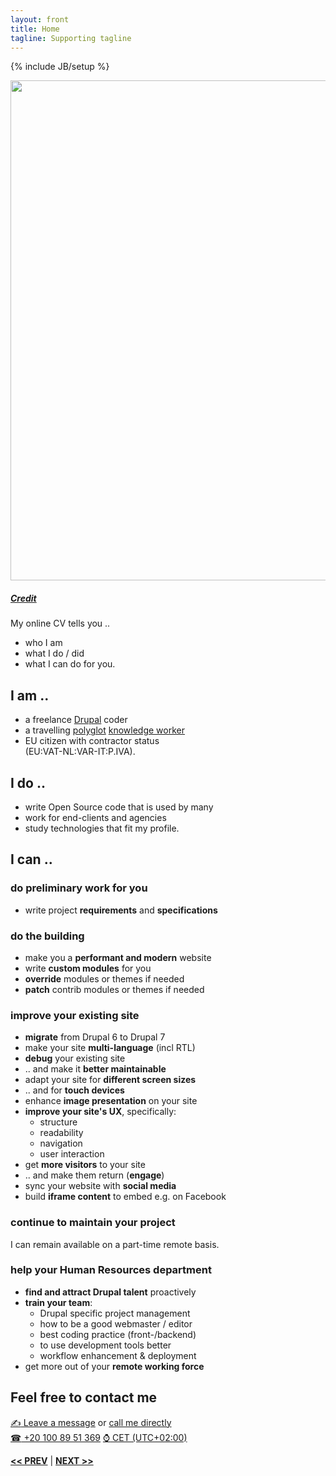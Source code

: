 ```yaml
---
layout: front
title: Home
tagline: Supporting tagline
---
```

{% include JB/setup %}

<a href="https://www.flickr.com/photos/desiitaly/2304874364" title="View photo on Flickr" target="_blank"><img src="https://farm3.staticflickr.com/2372/2304874364_b7ea60191e_o.jpg" style="width: 800px;"></a><br />
<h5><a href="https://www.flickr.com/people/desiitaly/" title="View user on Flickr" target="_blank">Credit</a></h5>

My online CV tells you ..

- who I am
- what I do / did
- what I can do for you.

## I am ..
- a freelance [Drupal](https://www.drupal.org/u/lolandese) coder
- a travelling [polyglot](http://dictionary.reference.com/browse/polyglot) [knowledge worker](https://en.wikipedia.org/wiki/Knowledge_worker)
- EU citizen with contractor status  
  (EU:VAT-NL:VAR-IT:P.IVA).

## I do ..
- write Open Source code that is used by many
- work for end-clients and agencies
- study technologies that fit my profile.

## I can ..

### do preliminary work for you

- write project **requirements** and **specifications**

### do the building

- make you a **performant and modern** website
- write **custom modules** for you
- **override** modules or themes if needed
- **patch** contrib modules or themes if needed

### improve your existing site
- **migrate** from Drupal 6 to Drupal 7
- make your site **multi-language** (incl RTL)
- **debug** your existing site
- .. and make it **better maintainable**
- adapt your site for **different screen sizes**
- .. and for **touch devices**
- enhance **image presentation** on your site
- **improve your site's UX**, specifically:
  - structure
  - readability
  - navigation
  - user interaction
- get **more visitors** to your site
- .. and make them return (**engage**)
- sync your website with **social media**
- build **iframe content** to embed e.g. on Facebook

### continue to maintain your project
I can remain available on a part-time remote basis.

### help your Human Resources department
- **find and attract Drupal talent** proactively
- **train your team**:
  - Drupal specific project management
  - how to be a good webmaster / editor
  - best coding practice (front-/backend)
  - to use development tools better
  - workflow enhancement & deployment
- get more out of your **remote working force**


## Feel free to contact me

<a href="http://www.mousewheel.net/contact" target="_blank" title="My contact form on mousewheel.net"><span class="signs">✍</span> Leave a message</a> or <a href="tel:+201008951369">call me directly<br />
<span class="signs">☎</span> +20 100 89 51 369</a> <a href="http://www.timeanddate.com/worldclock/italy/milan" target="_blank"><span class="signs">⌚</span> CET (UTC+02:00)</a>

<a href="/terms.html" title="My Terms"><b><< PREV</b></a> &#124; <a href="/data.html" title="Personal info"><b>NEXT >></b></a>
